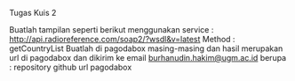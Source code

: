 Tugas Kuis 2

Buatlah tampilan seperti berikut menggunakan service : http://api.radioreference.com/soap2/?wsdl&v=latest
Method : getCountryList
Buatlah di pagodabox masing-masing dan hasil merupakan url di pagodabox dan dikirim ke email burhanudin.hakim@ugm.ac.id berupa :
repository github
url pagodabox
